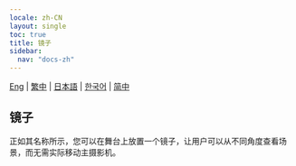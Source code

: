 ```yaml
---
locale: zh-CN
layout: single
toc: true
title: 镜子
sidebar:
  nav: "docs-zh"
---
```

[Eng](/dancexr/features/mirror) | [繁中](/tw/dancexr/features/mirror) | [日本語](/jp/dancexr/features/mirror) | [한국어](/kr/dancexr/features/mirror) | [简中](/zh/dancexr/features/mirror)

## 镜子
正如其名称所示，您可以在舞台上放置一个镜子，让用户可以从不同角度查看场景，而无需实际移动主摄影机。